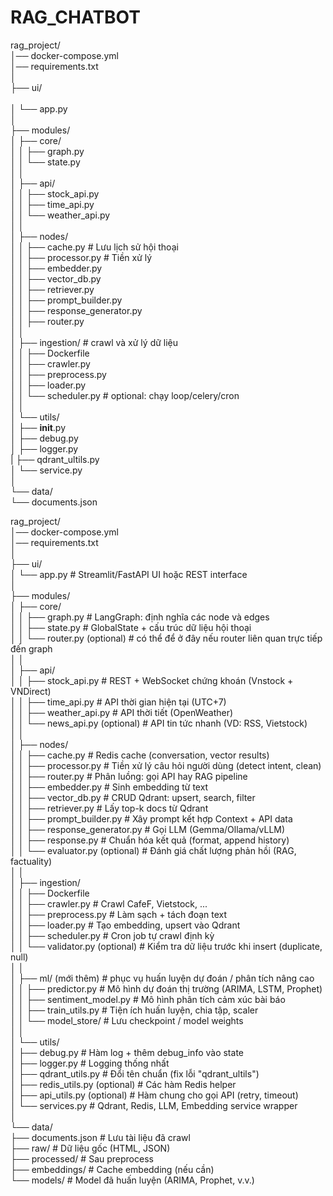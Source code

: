 # RAG_CHATBOT
rag_project/ <br>
│── docker-compose.yml <br>
│── requirements.txt <br>
│    <br>
├── ui/      <br>              
│   └── app.py <br>
│    <br>
├── modules/ <br>
│   ├── core/ <br>
│   │   ├── graph.py <br>
│   │   └── state.py     <br>
│   │     <br>
│   ├── api/ <br>
│   │   ├── stock_api.py <br>
│   │   ├── time_api.py <br>
│   │   └── weather_api.py     <br>
│   │     <br>
│   ├── nodes/ <br>
│   │   ├── cache.py          # Lưu lịch sử hội thoại  <br> 
│   │   ├── processor.py      # Tiền xử lý <br>
│   │   ├── embedder.py       <br>
│   │   ├── vector_db.py      <br>
│   │   ├── retriever.py      <br>
│   │   ├── prompt_builder.py      <br>
│   │   ├── response_generator.py       <br>
│   │   ├── router.py       <br>
│   │     <br>
│   ├── ingestion/              # crawl và xử lý dữ liệu   <br>
│   │   ├── Dockerfile        <br>
│   │   ├── crawler.py        <br>
│   │   ├── preprocess.py          <br>
│   │   ├── loader.py         <br>
│   │   └── scheduler.py        # optional: chạy loop/celery/cron     <br>
│   │     <br>
│   └── utils/      <br>
│       ├── __init__.py          <br>
│       ├── debug.py          <br>
│       ├── logger.py         <br>
|       ├── qdrant_ultils.py  <br>
│       └── service.py       <br>
│         <br>
└── data/      <br>
    └── documents.json   <br>


rag_project/    <br>
│── docker-compose.yml  <br>
│── requirements.txt    <br>
│   <br>
├── ui/ <br>
│   └── app.py                      # Streamlit/FastAPI UI hoặc REST interface  <br>
│   <br>
├── modules/    <br>
│   ├── core/   <br>
│   │   ├── graph.py                # LangGraph: định nghĩa các node và edges   <br>
│   │   ├── state.py                # GlobalState + cấu trúc dữ liệu hội thoại  <br>
│   │   └── router.py (optional)    # có thể để ở đây nếu router liên quan trực tiếp đến graph  <br>
│   │   <br>
│   ├── api/    <br>
│   │   ├── stock_api.py            # REST + WebSocket chứng khoán (Vnstock + VNDirect) <br>
│   │   ├── time_api.py             # API thời gian hiện tại (UTC+7)    <br>
│   │   ├── weather_api.py          # API thời tiết (OpenWeather)   <br>
│   │   └── news_api.py (optional)  # API tin tức nhanh (VD: RSS, Vietstock)    <br>
│   │   <br>
│   ├── nodes/  <br>
│   │   ├── cache.py                # Redis cache (conversation, vector results)    <br>
│   │   ├── processor.py            # Tiền xử lý câu hỏi người dùng (detect intent, clean)  <br>
│   │   ├── router.py               # Phân luồng: gọi API hay RAG pipeline  <br>
│   │   ├── embedder.py             # Sinh embedding từ text    <br>
│   │   ├── vector_db.py            # CRUD Qdrant: upsert, search, filter   <br>
│   │   ├── retriever.py            # Lấy top-k docs từ Qdrant  <br>
│   │   ├── prompt_builder.py       # Xây prompt kết hợp Context + API data <br>
│   │   ├── response_generator.py   # Gọi LLM (Gemma/Ollama/vLLM)   <br>
│   │   ├── response.py             # Chuẩn hóa kết quả (format, append history)    <br>
│   │   └── evaluator.py (optional) # Đánh giá chất lượng phản hồi (RAG, factuality)    <br>
│   │   <br>
│   ├── ingestion/  <br>
│   │   ├── Dockerfile  <br>
│   │   ├── crawler.py              # Crawl CafeF, Vietstock, ...   <br>
│   │   ├── preprocess.py           # Làm sạch + tách đoạn text <br>
│   │   ├── loader.py               # Tạo embedding, upsert vào Qdrant  <br>
│   │   ├── scheduler.py            # Cron job tự crawl định kỳ <br>
│   │   └── validator.py (optional) # Kiểm tra dữ liệu trước khi insert (duplicate, null)   <br>
│   │   <br>
│   ├── ml/ (mới thêm)              # phục vụ huấn luyện dự đoán / phân tích nâng cao    <br>
│   │   ├── predictor.py            # Mô hình dự đoán thị trường (ARIMA, LSTM, Prophet) <br>
│   │   ├── sentiment_model.py      # Mô hình phân tích cảm xúc bài báo <br>
│   │   ├── train_utils.py          # Tiện ích huấn luyện, chia tập, scaler <br>
│   │   └── model_store/            # Lưu checkpoint / model weights    <br>
│   │   <br>
│   └── utils/  <br>
│       ├── debug.py                # Hàm log + thêm debug_info vào state   <br>
│       ├── logger.py               # Logging thống nhất    <br>
│       ├── qdrant_utils.py         # Đổi tên chuẩn (fix lỗi "qdrant_ultils")   <br>
│       ├── redis_utils.py (optional) # Các hàm Redis helper    <br>
│       ├── api_utils.py (optional) # Hàm chung cho gọi API (retry, timeout)    <br>
│       └── services.py             # Qdrant, Redis, LLM, Embedding service wrapper <br>
│   <br>
└── data/   <br>
    ├── documents.json              # Lưu tài liệu đã crawl <br>
    ├── raw/                        # Dữ liệu gốc (HTML, JSON)  <br>
    ├── processed/                  # Sau preprocess    <br>
    ├── embeddings/                 # Cache embedding (nếu cần) <br>
    └── models/                     # Model đã huấn luyện (ARIMA, Prophet, v.v.)    <br>
